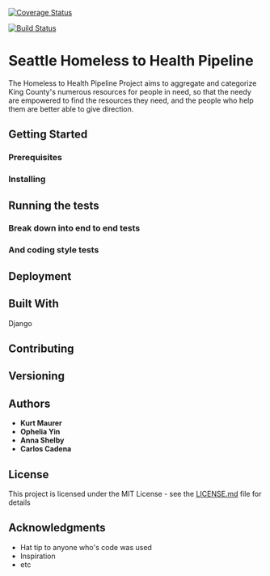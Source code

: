[![Coverage Status](https://coveralls.io/repos/github/kurtrm/homeless_to_health/badge.svg?branch=master)](https://coveralls.io/github/kurtrm/homeless_to_health?branch=master)

[![Build Status](https://travis-ci.org/kurtrm/homeless_to_health.svg?branch=master)](https://travis-ci.org/kurtrm/homeless_to_health)

# Seattle Homeless to Health Pipeline

The Homeless to Health Pipeline Project aims to aggregate and categorize King County's numerous resources for people in need,
so that the needy are empowered to find the resources they need, and the people who help them are better able to give direction.

## Getting Started



### Prerequisites



### Installing


## Running the tests


### Break down into end to end tests


### And coding style tests


## Deployment


## Built With

Django

## Contributing



## Versioning



## Authors

* **Kurt Maurer**
* **Ophelia Yin**
* **Anna Shelby**
* **Carlos Cadena**

## License

This project is licensed under the MIT License - see the [LICENSE.md](LICENSE.md) file for details

## Acknowledgments

* Hat tip to anyone who's code was used
* Inspiration
* etc

